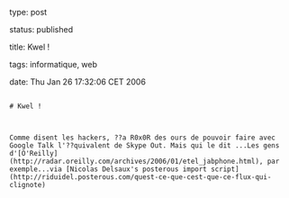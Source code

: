 type: post
status: published
title: Kwel !
tags: informatique, web
date: Thu Jan 26 17:32:06 CET 2006
~~~~~~
# Kwel !

Comme disent les hackers, ??a R0x0R des ours de pouvoir faire avec Google Talk l'??quivalent de Skype Out. Mais qui le dit ...Les gens d'[O'Reilly](http://radar.oreilly.com/archives/2006/01/etel_jabphone.html), par exemple...via [Nicolas Delsaux's posterous import script](http://riduidel.posterous.com/quest-ce-que-cest-que-ce-flux-qui-clignote)